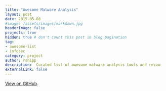 ```yaml
---
title: "Awesome Malware Analysis"
layout: post
date: 2015-05-08
#image: /assets/images/markdown.jpg
headerImage: false
projects: true
hidden: true # don't count this post in blog pagination
tag:
- awesome-list
- infosec
category: project
author: rshipp
description:  Curated list of awesome malware analysis tools and resources. 
externalLink: false
---
```


[View on GitHub](https://github.com/rshipp/awesome-malware-analysis).
